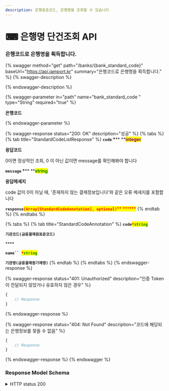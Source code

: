 ```yaml
---
description: 은행표준코드, 은행명을 조회할 수 있습니다
---
```


# ⌨ 은행명 단건조회 API

### 은행코드로 은행명을 획득합니다.

{% swagger method="get" path="/banks/{bank_standard_code}" baseUrl="https://api.iamport.kr" summary="은행코드로 은행명을 획득합니다." %}
{% swagger-description %}

{% endswagger-description %}

{% swagger-parameter in="path" name="bank_standard_code	" type="String" required="true" %}
<mark style="color:red;">

**은행코드**

</mark>
{% endswagger-parameter %}

{% swagger-response status="200: OK" description="성공" %}
{% tabs %}
{% tab title="StandardCodeListResponse" %}
**`code`  **<mark style="color:red;">**\***</mark>** **<mark style="color:purple;">**integer**</mark>

**응답코드**

0이면 정상적인 조회, 0 이 아닌 값이면 message를 확인해봐야 합니다



**`message`  **<mark style="color:red;">**\***</mark>** **<mark style="color:green;">**string**</mark>

**응답메세지**

code 값이 0이 아닐 때, '존재하지 않는 결제정보입니다'와 같은 오류 메세지를 포함합니다



**`response`**<mark style="color:red;">**`(Array[StandardCodeAnnotation], optional)`**</mark><mark style="color:red;">** **</mark><mark style="color:red;">****</mark>&#x20;
{% endtab %}
{% endtabs %}

{% tabs %}
{% tab title="StandardCodeAnnotation" %}
**`code`**<mark style="color:red;">**`*`**</mark><mark style="color:green;">**`string`**</mark>

**`기관코드(금융결제원표준코드)`**

&#x20;****&#x20;

**`name`` `**<mark style="color:red;">**`*`**</mark><mark style="color:green;">**`string`**</mark>

**`기관명(금융결제원기재명)`**
{% endtab %}
{% endtabs %}
{% endswagger-response %}

{% swagger-response status="401: Unauthorized" description="인증 Token이 전달되지 않았거나 유효하지 않은 경우" %}
```javascript
{
    // Response
}
```
{% endswagger-response %}

{% swagger-response status="404: Not Found" description="코드에 해당되는 은행정보를 찾을 수 없음" %}
```javascript
{
    // Response
}
```
{% endswagger-response %}
{% endswagger %}

### Response Model Schema

<details>

<summary>HTTP status 200</summary>

```
{
  "code": 0,
  "message": "string",
  "response": {
    "code": "string",
    "name": "string"
  }
}
```

</details>
